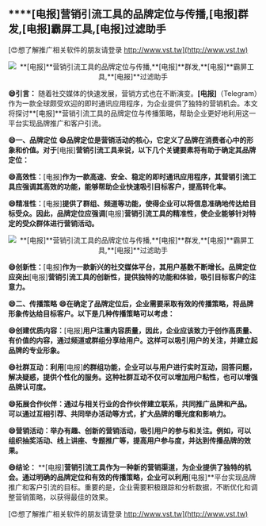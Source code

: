 ## ****[电报]**营销引流工具的品牌定位与传播,**[电报]**群发,**[电报]**霸屏工具,**[电报]**过滤助手**

[😍想了解推广相关软件的朋友请登录 http://www.vst.tw](http://www.vst.tw)

 <center><img src="https://vst.tw/MP4/tuiguang/png/1.png" alt="**[电报]**营销引流工具的品牌定位与传播,**[电报]**群发,**[电报]**霸屏工具,**[电报]**过滤助手"></center>

**😄引言：**
随着社交媒体的快速发展，营销方式也在不断演变。**[电报]**（Telegram）作为一款全球颇受欢迎的即时通讯应用程序，为企业提供了独特的营销机会。本文将探讨**[电报]**营销引流工具的品牌定位与传播策略，帮助企业更好地利用这一平台实现品牌推广和客户引流。

**😄一、品牌定位**
**😄品牌定位是营销活动的核心，它定义了品牌在消费者心中的形象和价值。对于**[电报]**营销引流工具来说，以下几个关键要素将有助于确定其品牌定位：**

**😄高效性：**[电报]**作为一款高速、安全、稳定的即时通讯应用程序，其营销引流工具应强调其高效的功能，能够帮助企业快速吸引目标客户，提高转化率。**

**😄精准性：**[电报]**提供了群组、频道等功能，使得企业可以将信息准确地传达给目标受众。因此，品牌定位应强调**[电报]**营销引流工具的精准性，使企业能够针对特定的受众群体进行营销活动。**

 <center><img src="https://vst.tw/MP4/tuiguang/png/8.png" alt="**[电报]**营销引流工具的品牌定位与传播,**[电报]**群发,**[电报]**霸屏工具,**[电报]**过滤助手"></center>

**😄创新性：**[电报]**作为一款新兴的社交媒体平台，其用户基数不断增长。品牌定位应突出**[电报]**营销引流工具的创新性，提供独特的功能和体验，吸引目标客户的注意力。**

**😄二、传播策略**
**😄在确定了品牌定位后，企业需要采取有效的传播策略，将品牌形象传达给目标客户。以下是几种传播策略可以考虑：**

**😄创建优质内容：**[电报]**用户注重内容质量，因此，企业应该致力于创作高质量、有价值的内容，通过频道或群组分享给用户。这样可以吸引用户的关注，并建立起品牌的专业形象。**

**😄社群互动：利用**[电报]**的群组功能，企业可以与用户进行实时互动，回答问题，解决疑惑，提供个性化的服务。这种社群互动不仅可以增加用户粘性，也可以增强品牌认可度。**

**😄拓展合作伙伴：通过与相关行业的合作伙伴建立联系，共同推广品牌和产品。可以通过互相引荐、共同举办活动等方式，扩大品牌的曝光度和影响力。**

**😄营销活动：举办有趣、创新的营销活动，吸引用户的参与和关注。例如，可以组织抽奖活动、线上讲座、专题推广等，提高用户参与度，并达到传播品牌的效果。**

**😄结论：**
**[电报]**营销引流工具作为一种新的营销渠道，为企业提供了独特的机会。通过明确的品牌定位和有效的传播策略，企业可以利用**[电报]**平台实现品牌推广和客户引流的目标。重要的是，企业需要积极跟踪和分析数据，不断优化和调整营销策略，以获得最佳的效果。

[😍想了解推广相关软件的朋友请登录 http://www.vst.tw](http://www.vst.tw)



